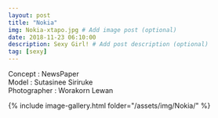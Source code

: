 ```yaml
---
layout: post
title: "Nokia"
img: Nokia-xtapo.jpg # Add image post (optional)
date: 2018-11-23 06:10:00
description: Sexy Girl! # Add post description (optional)
tag: [sexy]
---
```

Concept : NewsPaper  
Model : Sutasinee Siriruke  
Photographer : Worakorn Lewan           


{% include image-gallery.html folder="/assets/img/Nokia/" %}
